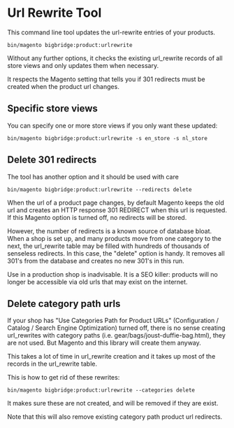 # Url Rewrite Tool

This command line tool updates the url-rewrite entries of your products.

    bin/magento bigbridge:product:urlrewrite

Without any further options, it checks the existing url_rewrite records of all store views and only updates them when necessary.

It respects the Magento setting that tells you if 301 redirects must be created when the product url changes.

## Specific store views

You can specify one or more store views if you only want these updated:

    bin/magento bigbridge:product:urlrewrite -s en_store -s nl_store

## Delete 301 redirects

The tool has another option and it should be used with care

    bin/magento bigbridge:product:urlrewrite --redirects delete

When the url of a product page changes, by default Magento keeps the old url and creates an HTTP response 301 REDIRECT when this url is requested. If this Magento option is turned off, no redirects will be stored.

However, the number of redirects is a known source of database bloat. When a shop is set up, and many products move from one category to the next, the url_rewrite table may be filled with hundreds of thousands of senseless redirects. In this case, the "delete" option is handy. It removes all 301's from the database and creates no new 301's in this run.

Use in a production shop is inadvisable. It is a SEO killer: products will no longer be accessible via old urls that may exist on the internet.

## Delete category path urls

If your shop has "Use Categories Path for Product URLs" (Configuration / Catalog / Search Engine Optimization) turned off, there is no sense creating url_rewrites with category paths (i.e. gear/bags/joust-duffie-bag.html), they are not used. But Magento and this library will create them anyway.

This takes a lot of time in url_rewrite creation and it takes up most of the records in the url_rewrite table.

This is how to get rid of these rewrites:

    bin/magento bigbridge:product:urlrewrite --categories delete

It makes sure these are not created, and will be removed if they are exist.

Note that this will also remove existing category path product url redirects.
